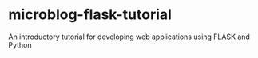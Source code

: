 # microblog-flask-tutorial
An introductory tutorial for developing web applications using FLASK and Python
